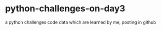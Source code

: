 # python-challenges-on-day3
a python challenges code data which are learned by me, posting in github

